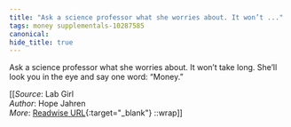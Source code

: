 ```yaml
---
title: "Ask a science professor what she worries about. It won’t ..."
tags: money supplementals-10287585
canonical: 
hide_title: true
---
```


Ask a science professor what she worries about. It won’t take long. She’ll look you in the eye and say one word: “Money.”


[[_Source_: Lab Girl<br>
_Author_: Hope Jahren<br>
_More_: [Readwise URL](https://readwise.io/open/364756293){:target="_blank"}
::wrap]]